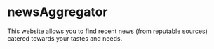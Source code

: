 # newsAggregator
This website allows you to find recent news (from reputable sources) catered towards your tastes and needs.
